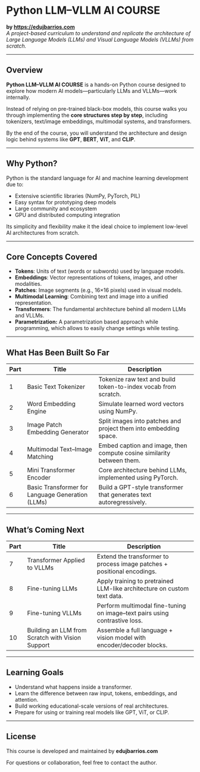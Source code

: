 # Python LLM–VLLM AI COURSE  
**by https://edujbarrios.com**  
_A project-based curriculum to understand and replicate the architecture of Large Language Models (LLMs) and Visual Language Models (VLLMs) from scratch._

---

## Overview

**Python LLM–VLLM AI COURSE** is a hands-on Python course designed to explore how modern AI models—particularly LLMs and VLLMs—work internally.

Instead of relying on pre-trained black-box models, this course walks you through implementing the **core structures step by step**, including tokenizers, text/image embeddings, multimodal systems, and transformers.

By the end of the course, you will understand the architecture and design logic behind systems like **GPT**, **BERT**, **ViT**, and **CLIP**.

---

## Why Python?

Python is the standard language for AI and machine learning development due to:

- Extensive scientific libraries (NumPy, PyTorch, PIL)
- Easy syntax for prototyping deep models
- Large community and ecosystem
- GPU and distributed computing integration

Its simplicity and flexibility make it the ideal choice to implement low-level AI architectures from scratch.

---

## Core Concepts Covered

- **Tokens**: Units of text (words or subwords) used by language models.
- **Embeddings**: Vector representations of tokens, images, and other modalities.
- **Patches**: Image segments (e.g., 16×16 pixels) used in visual models.
- **Multimodal Learning**: Combining text and image into a unified representation.
- **Transformers**: The fundamental architecture behind all modern LLMs and VLLMs.
- **Parametrization:** A parametrization based approach while programming, which allows to easily change settings while testing.

---

## What Has Been Built So Far

| Part | Title                                | Description                                                              |
|------|--------------------------------------|--------------------------------------------------------------------------|
| 1    | Basic Text Tokenizer                 | Tokenize raw text and build token-to-index vocab from scratch.           |
| 2    | Word Embedding Engine                | Simulate learned word vectors using NumPy.                               |
| 3    | Image Patch Embedding Generator      | Split images into patches and project them into embedding space.         |
| 4    | Multimodal Text–Image Matching       | Embed caption and image, then compute cosine similarity between them.    |
| 5    | Mini Transformer Encoder             | Core architecture behind LLMs, implemented using PyTorch.                |
| 6    | Basic Transformer for Language Generation (LLMs)   | Build a GPT-style transformer that generates text autoregressively.        |

---

## What’s Coming Next

| Part | Title                                              | Description                                                                 |
|------|----------------------------------------------------|-----------------------------------------------------------------------------|
| 7    | Transformer Applied to VLLMs                       | Extend the transformer to process image patches + positional encodings.    |
| 8    | Fine-tuning LLMs                                   | Apply training to pretrained LLM-like architecture on custom text data.    |
| 9    | Fine-tuning VLLMs                                  | Perform multimodal fine-tuning on image–text pairs using contrastive loss. |
| 10   | Building an LLM from Scratch with Vision Support   | Assemble a full language + vision model with encoder/decoder blocks.       |

---

## Learning Goals

- Understand what happens inside a transformer.
- Learn the difference between raw input, tokens, embeddings, and attention.
- Build working educational-scale versions of real architectures.
- Prepare for using or training real models like GPT, ViT, or CLIP.

---

## License

This course is developed and maintained by **edujbarrios.com**  

For questions or collaboration, feel free to contact the author.

